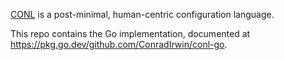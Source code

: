 [CONL](https://github.com/ConradIrwin/conl) is a post-minimal, human-centric configuration language.

This repo contains the Go implementation, documented at https://pkg.go.dev/github.com/ConradIrwin/conl-go.
